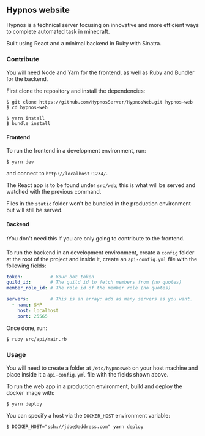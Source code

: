 ## Hypnos website
Hypnos is a technical server focusing on innovative and more efficient ways to complete automated task in minecraft.

Built using React and a minimal backend in Ruby with Sinatra.

### Contribute
You will need Node and Yarn for the frontend, as well as Ruby and Bundler for the backend.

First clone the repository and install the dependencies:
```shell
$ git clone https://github.com/HypnosServer/HypnosWeb.git hypnos-web
$ cd hypnos-web

$ yarn install
$ bundle install
```

#### Frontend
To run the frontend in a development environment, run:
```shell
$ yarn dev
```
and connect to `http://localhost:1234/`.

The React app is to be found under `src/web`; this is what will be served and watched
with the previous command.

Files in the `static` folder won't be bundled in the production environment but
will still be served.

#### Backend
❗️You don't need this if you are only going to contribute to the frontend.

To run the backend in an development environment, create a `config` folder at
the root of the project and inside it, create an `api-config.yml` file with the following
fields:
```yaml
token:          # Your bot token
guild_id:       # The guild id to fetch members from (no quotes)
member_role_id: # The role id of the member role (no quotes)

servers:        # This is an array: add as many servers as you want.
  - name: SMP
    host: localhost
    port: 25565
```

Once done, run:
```shell
$ ruby src/api/main.rb
```

### Usage
You will need to create a folder at `/etc/hypnosweb` on your host machine and place inside it a
`api-config.yml` file with the fields shown above.

To run the web app in a production environment, build and deploy the docker image
with:
```shell
$ yarn deploy
```

You can specify a host via the `DOCKER_HOST` environment variable:
```shell
$ DOCKER_HOST="ssh://jdoe@address.com" yarn deploy
```
